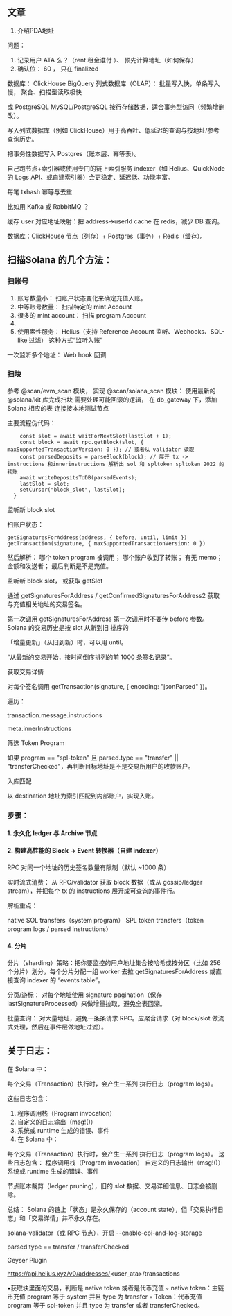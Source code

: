 
## 文章


1. 介绍PDA地址

问题： 
1. 记录用户 ATA 么？（rent 租金谁付 ）、 预先计算地址（如何保存）
2. 确认位： 60 ， 只在 finalized 

数据库： ClickHouse BigQuery 列式数据库（OLAP）： 批量写入快，单条写入慢， 聚合、扫描型读取极快

或 PostgreSQL  MySQL/PostgreSQL 按行存储数据，适合事务型访问（频繁增删改）。

写入列式数据库（例如 ClickHouse）用于高吞吐、低延迟的查询与按地址/参考查询历史。

把事务性数据写入 Postgres（账本层、幂等表）。


自己跑节点+索引器或使用专门的链上索引服务 indexer（如 Helius、QuickNode 的 Logs API、或自建索引器）会更稳定、延迟低、功能丰富。

每笔 txhash 幂等与去重 

比如用 Kafka 或 RabbitMQ ？

缓存 user 对应地址映射：把 address->userId cache 在 redis，减少 DB 查询。

数据库：ClickHouse 节点（列存）+ Postgres（事务）+ Redis（缓存）。


## 扫描Solana 的几个方法：

### 扫账号
1. 账号数量小： 扫账户状态变化来确定充值入账。
2. 中等账号数量： 扫描特定的 mint Account
3. 很多的 mint account： 扫描 program Account
4. 
5. 使用索性服务： 
Helius（支持 Reference Account 监听、Webhooks、SQL-like 过滤）
这种方式“监听入账”

一次监听多个地址： Web hook 回调



### 扫块

参考 @scan/evm_scan 模块， 实现 @scan/solana_scan 模块：
使用最新的 @solana/kit 库完成扫块
需要处理可能回滚的逻辑，
在 db_gateway 下，添加Solana 相应的表
连接接本地测试节点

主要流程伪代码：
```
    const slot = await waitForNextSlot(lastSlot + 1);
    const block = await rpc.getBlock(slot, { maxSupportedTransactionVersion: 0 }); // 或者从 validator 读取
    const parsedDeposits = parseBlock(block); // 展开 tx -> instructions 和innerinstructions 解析出 sol 和 spltoken spltoken 2022 的转账
    await writeDepositsToDB(parsedEvents);
    lastSlot = slot;
    setCursor("block_slot", lastSlot);
  }
```


 



监听新 block slot

扫账户状态：
```
getSignaturesForAddress(address, { before, until, limit })
getTransaction(signature, { maxSupportedTransactionVersion: 0 })
```

然后解析：
哪个 token program 被调用；
哪个账户收到了转账；
有无 memo；
金额和发送者；
最后判断是不是充值。

监听新 block slot， 或获取 getSlot

通过 getSignaturesForAddress / getConfirmedSignaturesForAddress2 获取与充值相关地址的交易签名。

第一次调用 getSignaturesForAddress  第一次调用时不要传 before 参数。
Solana 的交易历史是按 slot 从新到旧 排序的

「增量更新」（从旧到新）时，可以用 until。

“从最新的交易开始，按时间倒序排列的前 1000 条签名记录”。

获取交易详情

对每个签名调用 getTransaction(signature, { encoding: "jsonParsed" })。

遍历：

transaction.message.instructions

meta.innerInstructions

筛选 Token Program

如果 program == "spl-token" 且 parsed.type == "transfer" || "transferChecked"，再判断目标地址是不是交易所用户的收款账户。

入库匹配

以 destination 地址为索引匹配到内部账户，实现入账。

### 步骤：
#### 1. 永久化 ledger 与 Archive 节点
#### 2. 构建高性能的 Block → Event 转换器（自建 indexer）
RPC 对同一个地址的历史签名数量有限制（默认 ~1000 条）


实时流式消费： 从 RPC/validator 获取 block 数据（或从 gossip/ledger stream），并把每个 tx 的 instructions 展开成可查询的事件行。

解析重点：

native SOL transfers（system program）
SPL token transfers（token program logs / parsed instructions）

#### 4. 分片
分片（sharding）策略：把你要监控的用户地址集合按哈希或按分区（比如 256 个分片）划分，每个分片分配一组 worker 去拉 getSignaturesForAddress 或直接查询 indexer 的 “events table”。

分页/游标： 对每个地址使用 signature pagination（保存 lastSignatureProcessed）来做增量拉取，避免全表回溯。

批量查询： 对大量地址，避免一条条请求 RPC。应聚合请求（对 block/slot 做流式处理，然后在事件层做地址过滤）。



## 关于日志：
在 Solana 中：

每个交易（Transaction）执行时，会产生一系列 执行日志（program logs）。

这些日志包含：
1. 程序调用栈（Program invocation）
2. 自定义的日志输出（msg!()）
3. 系统或 runtime 生成的错误、事件
4. 在 Solana 中：

每个交易（Transaction）执行时，会产生一系列 执行日志（program logs）。
这些日志包含：
程序调用栈（Program invocation）
自定义的日志输出（msg!()）
系统或 runtime 生成的错误、事件

节点账本裁剪（ledger pruning），旧的 slot 数据、交易详细信息、日志会被删除。

总结： Solana 的链上「状态」是永久保存的（account state），但「交易执行日志」和「交易详情」并不永久存在。

solana-validator（或 RPC 节点），开启 --enable-cpi-and-log-storage


parsed.type == transfer / transferChecked

Geyser Plugin

https://api.helius.xyz/v0/addresses/<user_ata>/transactions


•获取块⾥⾯的交易，判断是 native token 或者是代币充值
◦ native token：主链币充值 program 等于 system 并且 type 为 transfer
◦ Token：代币充值 program 等于 spl-token 并且 type 为 transfer 或者 transferChecked。